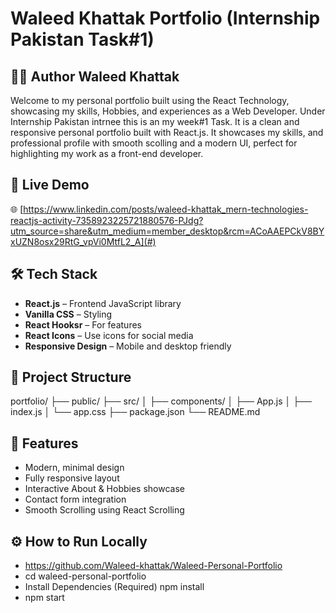 # Waleed Khattak Portfolio (Internship Pakistan Task#1) 
## 👨‍💻 Author Waleed Khattak

Welcome to my personal portfolio built using the React Technology, showcasing my skills, Hobbies, and experiences as a Web Developer. Under Internship Pakistan intrnee this is an my week#1 Task. It is a clean and responsive personal portfolio built with React.js. It showcases my skills, and professional profile with smooth scolling and a modern UI, perfect for highlighting my work as a front-end developer.

## 🚀 Live Demo

🌐 [https://www.linkedin.com/posts/waleed-khattak_mern-technologies-reactjs-activity-7358923225721880576-PJdg?utm_source=share&utm_medium=member_desktop&rcm=ACoAAEPCkV8BYxUZN8osx29RtG_vpVi0MtfL2_A](#) 

## 🛠️ Tech Stack

- **React.js** – Frontend JavaScript library
- **Vanilla CSS** – Styling
- **React Hooksr** – For features
- **React Icons** – Use icons for social media
- **Responsive Design** – Mobile and desktop friendly

## 📁 Project Structure

portfolio/
├── public/
├── src/
│   ├── components/
│   ├── App.js
│   ├── index.js
│   └── app.css
├── package.json
└── README.md

## 📌 Features

- Modern, minimal design
- Fully responsive layout
- Interactive About & Hobbies showcase
- Contact form integration
- Smooth Scrolling using React Scrolling

## ⚙️ How to Run Locally

- https://github.com/Waleed-khattak/Waleed-Personal-Portfolio
- cd waleed-personal-portfolio
- Install Dependencies (Required) npm install
- npm start
